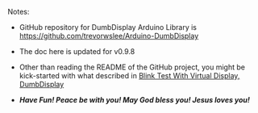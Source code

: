 Notes:

* GitHub repository for DumbDisplay Arduino Library is https://github.com/trevorwslee/Arduino-DumbDisplay

* The doc here is updated for v0.9.8

* Other than reading the README of the GitHub project, you might be kick-started with what described in [Blink Test With Virtual Display, DumbDisplay](https://www.instructables.com/Blink-Test-With-Virtual-Display-DumbDisplay/)

* ***Have Fun! Peace be with you! May God bless you! Jesus loves you!***  


